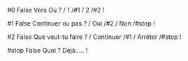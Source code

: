 #0FalseVers Où ?/ 1  /#1/ 2  /#2!#1FalseContinuer ou pas ?/ Oui  /#2/ Non  /#stop!#2FalseQue veut-tu faire ?/ Continuer  /#1/ Arrêter  /#stop!#stopFalseQuoi ? Déjà.....!